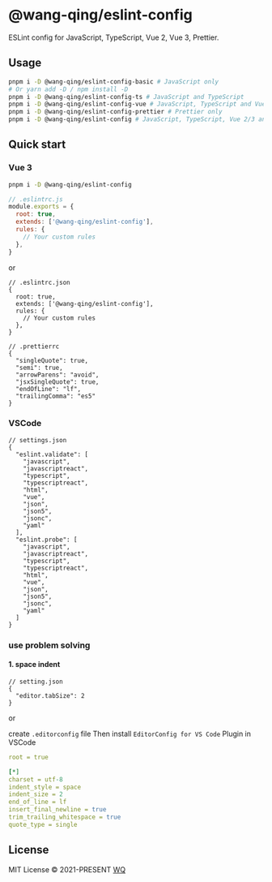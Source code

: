 # @wang-qing/eslint-config

ESLint config for JavaScript, TypeScript, Vue 2, Vue 3, Prettier.

## Usage

```bash
pnpm i -D @wang-qing/eslint-config-basic # JavaScript only
# Or yarn add -D / npm install -D
pnpm i -D @wang-qing/eslint-config-ts # JavaScript and TypeScript
pnpm i -D @wang-qing/eslint-config-vue # JavaScript, TypeScript and Vue 2/3 (Auto detect)
pnpm i -D @wang-qing/eslint-config-prettier # Prettier only
pnpm i -D @wang-qing/eslint-config # JavaScript, TypeScript, Vue 2/3 and Prettier
```

## Quick start

### Vue 3

```bash
pnpm i -D @wang-qing/eslint-config
```

```javascript
// .eslintrc.js
module.exports = {
  root: true,
  extends: ['@wang-qing/eslint-config'],
  rules: {
    // Your custom rules
  },
}
```

or

```jsonc
// .eslintrc.json
{
  root: true,
  extends: ['@wang-qing/eslint-config'],
  rules: {
    // Your custom rules
  },
}
```

```jsonc
// .prettierrc
{
  "singleQuote": true,
  "semi": true,
  "arrowParens": "avoid",
  "jsxSingleQuote": true,
  "endOfLine": "lf",
  "trailingComma": "es5"
}
```

### VSCode

```jsonc
// settings.json
{
  "eslint.validate": [
    "javascript",
    "javascriptreact",
    "typescript",
    "typescriptreact",
    "html",
    "vue",
    "json",
    "json5",
    "jsonc",
    "yaml"
  ],
  "eslint.probe": [
    "javascript",
    "javascriptreact",
    "typescript",
    "typescriptreact",
    "html",
    "vue",
    "json",
    "json5",
    "jsonc",
    "yaml"
  ]
}
```

### use problem solving

#### 1. space indent

```jsonc
// setting.json
{
  "editor.tabSize": 2
}
```

or

create `.editorconfig` file
Then install `EditorConfig for VS Code` Plugin in VSCode

```yaml
root = true

[*]
charset = utf-8
indent_style = space
indent_size = 2
end_of_line = lf
insert_final_newline = true
trim_trailing_whitespace = true
quote_type = single
```

## License

MIT License © 2021-PRESENT [WQ](https://github.com/WangQing99)
